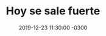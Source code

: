 ---
layout: post
category: Coqueto Escenario
date: 2019-12-23 11:30:00 -0300
title: Hoy se sale fuerte
image: https://oceano.uy/api/images/programas/TodoPasa/IMG4381.JPG
summary: Lubo Adusto y un sinfín de situaciones para ir concluyendo uno de sus mejores años, desde que vino el profesor a visitarlo. Noticias impactantes y micro deportivo con la situación de Peñarol y de Nacional, y de Nacional y Peñarol. De yapa los oyentes lo apuraron con preguntas misteriosas
file: https://audios.oceanofm.com/programas/TodoPasa/19-12-232amaanaCoquetoescenario.mp3
duration: 25:17
oceanourl: https://oceano.uy/todopasa/coqueto-escenario/20590-hoy-se-sale-fuerte
---